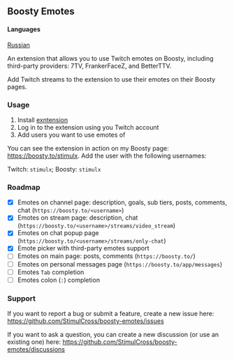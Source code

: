 ## Boosty Emotes

#### Languages
[Russian](README.md)

An extension that allows you to use Twitch emotes on Boosty, including third-party providers: 7TV, FrankerFaceZ, and BetterTTV.

Add Twitch streams to the extension to use their emotes on their Boosty pages.


### Usage
1. Install [exntension](https://chromewebstore.google.com/detail/boosty-emotes/pejlmncncgbgabfhakeogmhmjinpbign)
2. Log in to the extension using you Twitch account
3. Add users you want to use emotes of


You can see the extension in action on my Boosty page: https://boosty.to/stimulx. Add the user with the following usernames:

Twitch: `stimulx`; Boosty: `stimulx`

### Roadmap

- [x] Emotes on channel page: description, goals, sub tiers, posts, comments, chat (`https://boosty.to/<username>`)
- [x] Emotes on stream page: description, chat (`https://boosty.to/<username>/streams/video_stream`)
- [x] Emotes on chat popup page (`https://boosty.to/<username>/streams/only-chat`)
- [x] Emote picker with third-party emotes support
- [ ] Emotes on main page: posts, comments (`https://boosty.to/`)
- [ ] Emotes on personal messages page (`https://boosty.to/app/messages`)
- [ ] Emotes `Tab` completion
- [ ] Emotes colon (`:`) completion

### Support

If you want to report a bug or submit a feature, create a new issue here: https://github.com/StimulCross/boosty-emotes/issues

If you want to ask a question, you can create a new discussion (or use an existing one) here: https://github.com/StimulCross/boosty-emotes/discussions

